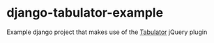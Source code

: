 # django-tabulator-example
Example django project that makes use of the [Tabulator](http://tabulator.info/) jQuery plugin


